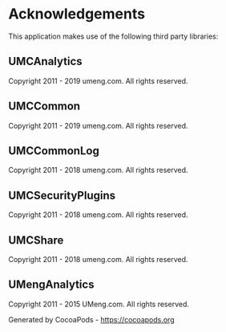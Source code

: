 # Acknowledgements
This application makes use of the following third party libraries:

## UMCAnalytics

Copyright 2011 - 2019 umeng.com. All rights reserved.


## UMCCommon

Copyright 2011 - 2019 umeng.com. All rights reserved.


## UMCCommonLog

Copyright 2011 - 2018 umeng.com. All rights reserved.


## UMCSecurityPlugins

Copyright 2011 - 2018 umeng.com. All rights reserved.


## UMCShare

Copyright 2011 - 2018 umeng.com. All rights reserved.


## UMengAnalytics

Copyright 2011 - 2015 UMeng.com. All rights reserved.

Generated by CocoaPods - https://cocoapods.org
